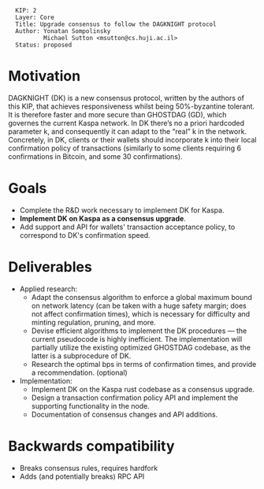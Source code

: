 ```
  KIP: 2
  Layer: Core
  Title: Upgrade consensus to follow the DAGKNIGHT protocol
  Author: Yonatan Sompolinsky
          Michael Sutton <msutton@cs.huji.ac.il>
  Status: proposed
```

# Motivation
DAGKNIGHT (DK) is a new consensus protocol, written by the authors of this KIP, that achieves responsiveness whilst being 50%-byzantine tolerant. It is therefore faster and more secure than GHOSTDAG (GD), which governes the current Kaspa network. In DK there’s no a priori hardcoded parameter k, and consequently it can adapt to the “real” k in the network. Concretely, in DK, clients or their wallets should incorporate k into their local confirmation policy of transactions (similarly to some clients requiring 6 confirmations in Bitcoin, and some 30 confirmations).

# Goals
* Complete the R&D work necessary to implement DK for Kaspa.
* **Implement DK on Kaspa as a consensus upgrade**.
* Add support and API for wallets' transaction acceptance policy, to correspond to DK's confirmation speed.

# Deliverables
* Applied research:
  - Adapt the consensus algorithm to enforce a global maximum bound on network latency (can be taken with a huge safety margin; does not affect confirmation times), which is necessary for difficulty and minting regulation, pruning, and more.
  - Devise efficient algorithms to implement the DK procedures — the current pseudocode is highly inefficient. The implementation will partially utilize the existing optimized GHOSTDAG codebase, as the latter is a subprocedure of DK.
  - Research the optimal bps in terms of confirmation times, and provide a recommendation. (optional)
* Implementation:
  - Implement DK on the Kaspa rust codebase as a consensus upgrade.
  - Design a transaction confirmation policy API and implement the supporting functionality in the node.
  - Documentation of consensus changes and API additions.

# Backwards compatibility
* Breaks consensus rules, requires hardfork
* Adds (and potentially breaks) RPC API
